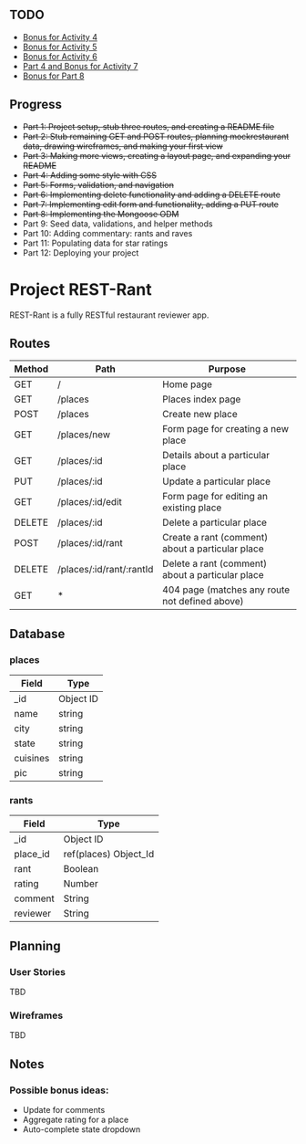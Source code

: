 ## TODO

- [Bonus for Activity 4](https://digitalskills.instructure.com/courses/6038/pages/activity-be-4-rest-rant-part-4?module_item_id=783689)
- [Bonus for Activity 5](https://digitalskills.instructure.com/courses/6038/pages/activity-be-4-rest-rant-part-5?module_item_id=783665)
- [Bonus for Activity 6](https://digitalskills.instructure.com/courses/6038/pages/activity-be-5-rest-rant-part-6?module_item_id=783674)
- [Part 4 and Bonus for Activity 7](https://digitalskills.instructure.com/courses/6038/pages/activity-be-5-rest-rant-part-7?module_item_id=783680)
- [Bonus for Part 8](https://digitalskills.instructure.com/courses/6038/pages/activity-be-7-rest-rant-part-8?module_item_id=783726)

## Progress

- ~~Part 1: Project setup, stub three routes, and creating a README file~~
- ~~Part 2: Stub remaining GET and POST routes, planning mockrestaurant data, drawing wireframes, and making your first view~~
- ~~Part 3: Making more views, creating a layout page, and expanding your README~~
- ~~Part 4: Adding some style with CSS~~
- ~~Part 5: Forms, validation, and navigation~~
- ~~Part 6: Implementing delete functionality and adding a DELETE route~~
- ~~Part 7: Implementing edit form and functionality, adding a PUT route~~
- ~~Part 8: Implementing the Mongoose ODM~~
- Part 9: Seed data, validations, and helper methods
- Part 10: Adding commentary: rants and raves
- Part 11: Populating data for star ratings
- Part 12: Deploying your project

# Project REST-Rant

REST-Rant is a fully RESTful restaurant reviewer app.

## Routes

| Method | Path                     | Purpose                                          |
| ------ | ------------------------ | ------------------------------------------------ |
| GET    | /                        | Home page                                        |
| GET    | /places                  | Places index page                                |
| POST   | /places                  | Create new place                                 |
| GET    | /places/new              | Form page for creating a new place               |
| GET    | /places/:id              | Details about a particular place                 |
| PUT    | /places/:id              | Update a particular place                        |
| GET    | /places/:id/edit         | Form page for editing an existing place          |
| DELETE | /places/:id              | Delete a particular place                        |
| POST   | /places/:id/rant         | Create a rant (comment) about a particular place |
| DELETE | /places/:id/rant/:rantId | Delete a rant (comment) about a particular place |
| GET    | \*                       | 404 page (matches any route not defined above)   |

## Database

### places

| Field    | Type      |
| -------- | --------- |
| \_id     | Object ID |
| name     | string    |
| city     | string    |
| state    | string    |
| cuisines | string    |
| pic      | string    |

### rants

| Field    | Type                  |
| -------- | --------------------- |
| \_id     | Object ID             |
| place_id | ref(places) Object_Id |
| rant     | Boolean               |
| rating   | Number                |
| comment  | String                |
| reviewer | String                |

## Planning

### User Stories

TBD

### Wireframes

TBD

## Notes

### Possible bonus ideas:

- Update for comments
- Aggregate rating for a place
- Auto-complete state dropdown
